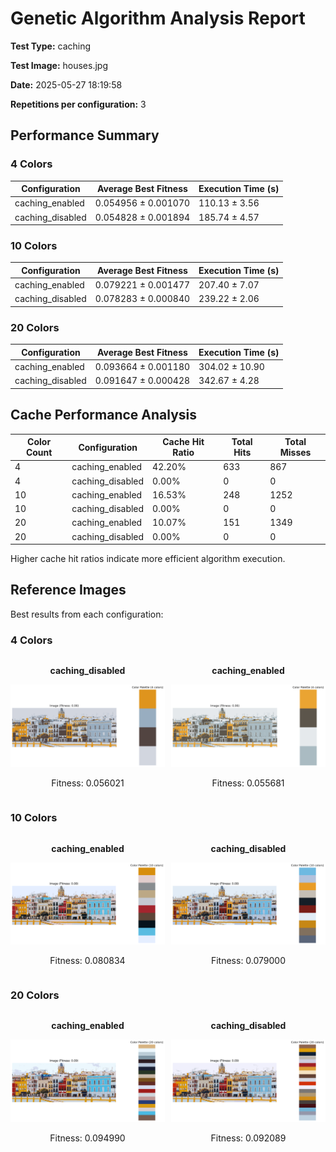 # Genetic Algorithm Analysis Report

**Test Type:** caching

**Test Image:** houses.jpg

**Date:** 2025-05-27 18:19:58

**Repetitions per configuration:** 3

## Performance Summary


### 4 Colors

| Configuration | Average Best Fitness | Execution Time (s) |
|---------------|----------------------|--------------------|
| caching_enabled | 0.054956 ± 0.001070 | 110.13 ± 3.56 |
| caching_disabled | 0.054828 ± 0.001894 | 185.74 ± 4.57 |


### 10 Colors

| Configuration | Average Best Fitness | Execution Time (s) |
|---------------|----------------------|--------------------|
| caching_enabled | 0.079221 ± 0.001477 | 207.40 ± 7.07 |
| caching_disabled | 0.078283 ± 0.000840 | 239.22 ± 2.06 |


### 20 Colors

| Configuration | Average Best Fitness | Execution Time (s) |
|---------------|----------------------|--------------------|
| caching_enabled | 0.093664 ± 0.001180 | 304.02 ± 10.90 |
| caching_disabled | 0.091647 ± 0.000428 | 342.67 ± 4.28 |


## Cache Performance Analysis

| Color Count | Configuration | Cache Hit Ratio | Total Hits | Total Misses |
|-------------|---------------|-----------------|------------|-------------|
| 4 | caching_enabled | 42.20% | 633 | 867 |
| 4 | caching_disabled | 0.00% | 0 | 0 |
| 10 | caching_enabled | 16.53% | 248 | 1252 |
| 10 | caching_disabled | 0.00% | 0 | 0 |
| 20 | caching_enabled | 10.07% | 151 | 1349 |
| 20 | caching_disabled | 0.00% | 0 | 0 |

Higher cache hit ratios indicate more efficient algorithm execution.

## Reference Images

Best results from each configuration:


### 4 Colors

<div style='display: grid; grid-template-columns: repeat(2, 1fr); gap: 10px;'>
<div style='text-align: center;'>
<p><strong>caching_disabled</strong></p>
<img src='colors_4\caching_disabled.png' style='width: 100%; max-width: 300px;'>
<p>Fitness: 0.056021</p>
</div>
<div style='text-align: center;'>
<p><strong>caching_enabled</strong></p>
<img src='colors_4\caching_enabled.png' style='width: 100%; max-width: 300px;'>
<p>Fitness: 0.055681</p>
</div>
</div>


### 10 Colors

<div style='display: grid; grid-template-columns: repeat(2, 1fr); gap: 10px;'>
<div style='text-align: center;'>
<p><strong>caching_enabled</strong></p>
<img src='colors_10\caching_enabled.png' style='width: 100%; max-width: 300px;'>
<p>Fitness: 0.080834</p>
</div>
<div style='text-align: center;'>
<p><strong>caching_disabled</strong></p>
<img src='colors_10\caching_disabled.png' style='width: 100%; max-width: 300px;'>
<p>Fitness: 0.079000</p>
</div>
</div>


### 20 Colors

<div style='display: grid; grid-template-columns: repeat(2, 1fr); gap: 10px;'>
<div style='text-align: center;'>
<p><strong>caching_enabled</strong></p>
<img src='colors_20\caching_enabled.png' style='width: 100%; max-width: 300px;'>
<p>Fitness: 0.094990</p>
</div>
<div style='text-align: center;'>
<p><strong>caching_disabled</strong></p>
<img src='colors_20\caching_disabled.png' style='width: 100%; max-width: 300px;'>
<p>Fitness: 0.092089</p>
</div>
</div>


